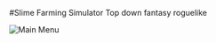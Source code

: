#Slime Farming Simulator
Top down fantasy roguelike

![Main Menu](https://github.com/ZanderShah/Slime-Farming-Simulator/blob/master/DungeonCrawler/img/MainMenu.png)
